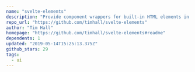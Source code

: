 ```yaml
---
name: "svelte-elements"
description: "Provide component wrappers for built-in HTML elements in Svelte."
repo_url: "https://github.com/timhall/svelte-elements"
author: "Tim Hall"
homepage: "https://github.com/timhall/svelte-elements#readme"
dependents: 1
updated: "2019-05-14T15:25:13.375Z"
github_stars: 29
tags: 
  - ui
---
```

